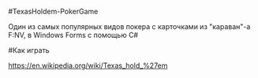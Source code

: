 #TexasHoldem-PokerGame

Один из самых популярных видов покера с карточками из "караван"-а F:NV, в Windows Forms с помощью C#

#Как играть

https://en.wikipedia.org/wiki/Texas_hold_%27em

